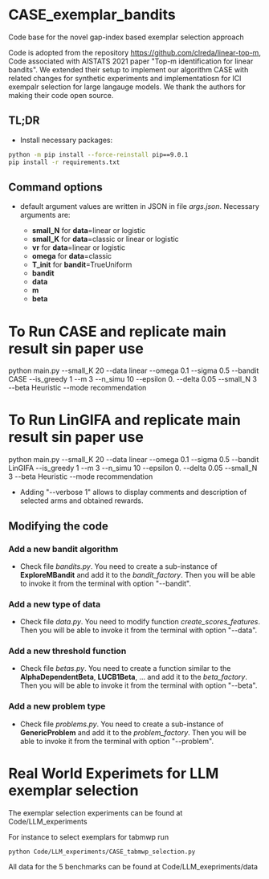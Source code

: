 # CASE_exemplar_bandits

Code base for the novel gap-index based exemplar selection approach

Code is adopted from the repository https://github.com/clreda/linear-top-m, Code associated with AISTATS 2021 paper "Top-m identification for linear bandits". We extended their setup to implement our algorithm CASE with related changes for synthetic experiments and implementatiosn for ICl exempalr selection for large langauge models. We thank the authors for making their code open source.


## TL;DR

+ Install necessary packages:

```bash
python -m pip install --force-reinstall pip==9.0.1
pip install -r requirements.txt
```

## Command options

- default argument values are written in JSON in file *args.json*. Necessary arguments are:

	+ **small\_N** for **data**=linear or logistic
	+ **small\_K** for **data**=classic or linear or logistic
	+ **vr** for **data**=linear or logistic
	+ **omega** for **data**=classic
	+ **T\_init** for **bandit**=TrueUniform
	+ **bandit**
	+ **data**
	+ **m**
	+ **beta**

# To Run CASE and replicate main result sin paper use 

python main.py --small_K 20 --data linear --omega 0.1 --sigma 0.5 --bandit CASE --is_greedy 1 --m 3 --n_simu 10 --epsilon 0. --delta 0.05 --small_N 3 --beta Heuristic --mode recommendation

# To Run LinGIFA and replicate main result sin paper use 
python main.py --small_K 20 --data linear --omega 0.1 --sigma 0.5 --bandit LinGIFA --is_greedy 1 --m 3 --n_simu 10 --epsilon 0. --delta 0.05 --small_N 3 --beta Heuristic --mode recommendation


- Adding "--verbose 1" allows to display comments and description of selected arms and obtained rewards.

## Modifying the code

### Add a new bandit algorithm

- Check file *bandits.py*. You need to create a sub-instance of **ExploreMBandit** and add it to the *bandit\_factory*. Then you will be able to invoke it from the terminal with option "--bandit".

### Add a new type of data

- Check file *data.py*. You need to modify function *create\_scores\_features*. Then you will be able to invoke it from the terminal with option "--data".

### Add a new threshold function

- Check file *betas.py*. You need to create a function similar to the **AlphaDependentBeta**, **LUCB1Beta**, ... and add it to the *beta\_factory*. Then you will be able to invoke it from the terminal with option "--beta".

### Add a new problem type

- Check file *problems.py*. You need to create a sub-instance of **GenericProblem** and add it to the *problem\_factory*. Then you will be able to invoke it from the terminal with option "--problem".


# Real World Experimets for LLM exemplar selection

The exemplar selection experiments can be found at Code/LLM_experiments

For instance to select exemplars for tabmwp run
```
python Code/LLM_experiments/CASE_tabmwp_selection.py
```

All data for the 5 benchmarks can be found at Code/LLM_exepriments/data
